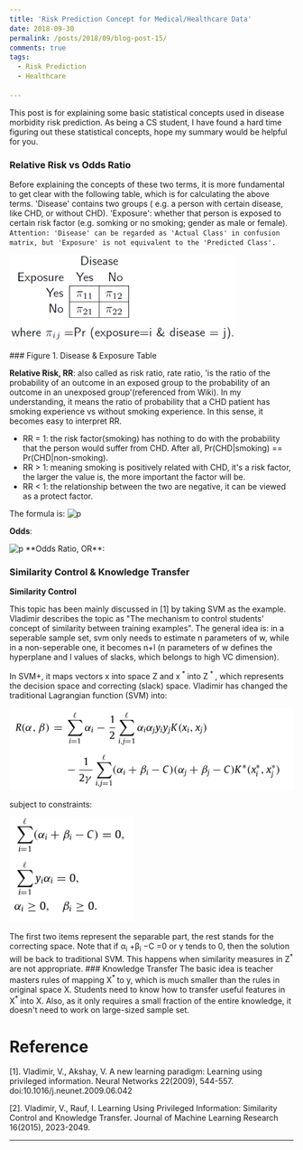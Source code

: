 ```yaml
---
title: 'Risk Prediction Concept for Medical/Healthcare Data'
date: 2018-09-30
permalink: /posts/2018/09/blog-post-15/
comments: true
tags:
  - Risk Prediction
  - Healthcare
 
---
```


This post is for explaining some basic statistical concepts used in disease morbidity risk prediction. As being a CS student, I have found a hard time figuring out these statistical concepts, hope my summary would be helpful for you.

### Relative Risk vs Odds Ratio
Before explaining the concepts of these two terms, it is more fundamental to get clear with the following table, which is for calculating the above terms. 'Disease' contains two groups ( e.g. a person with certain disease, like CHD, or without CHD). 'Exposure': whether that person is exposed to certain risk factor (e.g. somking or no smoking; gender as male or female).  `Attention: 'Disease' can be regarded as 'Actual Class' in confusion matrix, but 'Exposure' is not equivalent to the 'Predicted Class'.`
<p float="left">
  <img src="/images/relative risk1.png" width="400" />
</p>
### Figure 1. Disease & Exposure Table

**Relative Risk, RR**: also called as risk ratio, rate ratio, 'is the ratio of the probability of an outcome in an exposed group to the probability of an outcome in an unexposed group'(referenced from Wiki). In my understanding, it means the ratio of probability that a CHD patient has smoking experience vs without smoking experience. In this sense, it becomes easy to interpret RR. 

+ RR = 1: the risk factor(smoking) has nothing to do with the probability that the person would suffer from CHD. After all, Pr(CHD\|smoking) == Pr(CHD\|non-smoking). 
+ RR > 1: meaning smoking is positively related with CHD, it's a risk factor, the larger the value is, the more important the factor will be.
+ RR < 1: the relationship between the two are negative, it can be viewed as a protect factor.

The formula is:
<img src="https://latex.codecogs.com/svg.latex? RR = {Pr(CHD|smoking)}/{Pr(CHD|non-smoking)} = {\pi_11*(\pi_21 + \pi_22)} / {\pi21*(\pi11+\pi12)}" title="p" />

**Odds**:

<img src="https://latex.codecogs.com/svg.latex? g_i(w) <= 0, i = 1,...,k" title="p" />
**Odds Ratio, OR**:


### Similarity Control & Knowledge Transfer
**Similarity Control** 

This topic has been mainly discussed in [1] by taking SVM as the example. Vladimir describes the topic as "The mechanism to control students' concept of similarity between training examples". The general idea is: in a seperable sample set, svm only needs to estimate n parameters of w, while in a non-seperable one, it becomes n+l (n parameters of w defines the hyperplane and l values of slacks, which belongs to high VC dimension).

In SVM+, it maps vectors x into space Z and x<sup> * </sup> into Z<sup> * </sup>, which represents the decision space and correcting (slack) space. Vladimir has changed the traditional Lagrangian function (SVM) into:
<p float="left">
  <img src="/images/pi2.png" width="540" />
</p>
subject to constraints:
<p float="left">
  <img src="/images/pi3.png" width="220" />
</p>
The first two items represent the separable part, the rest stands for the correcting space. Note that if α<sub>i</sub> +β<sub>i</sub> −C =0 or  γ tends to 0, then the solution will be back to traditional SVM. This happens when similarity measures in Z<sup>* </sup> are not appropriate.
### Knowledge Transfer
The basic idea is teacher masters rules of mapping X<sup>* </sup> to y, which is much smaller than the rules in original space X. Students need to know how to transfer useful features in X<sup>* </sup> into X. Also, as it only requires a small fraction of the entire knowledge, it doesn't need to work on large-sized sample set.

Reference
========

[1]. Vladimir, V., Akshay, V. A new learning paradigm: Learning using privileged information. Neural Networks 22(2009), 544-557. doi:10.1016/j.neunet.2009.06.042

[2]. Vladimir, V., Rauf, I. Learning Using Privileged Information: Similarity Control and Knowledge Transfer. Journal of Machine Learning Research 16(2015), 2023-2049.




------